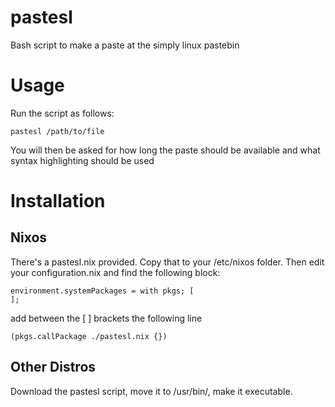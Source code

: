 # pastesl
Bash script to make a paste at the simply linux pastebin

# Usage
Run the script as follows:
```
pastesl /path/to/file
```
You will then be asked for how long the paste should be available and what syntax highlighting should be used

# Installation

## Nixos

There's a pastesl.nix provided. Copy that to your /etc/nixos folder.
Then edit your configuration.nix and find the following block:
```
environment.systemPackages = with pkgs; [
];
```
add between the [ ] brackets the following line

```
(pkgs.callPackage ./pastesl.nix {})
```

## Other Distros

Download the pastesl script, move it to /usr/bin/, make it executable.